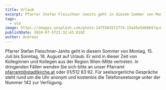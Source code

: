 ```yaml
---
title: Urlaub
excerpt: Pfarrer Stefan Fleischner-Janits geht in diesem Sommer von Montag, 15. Juli bis Sonntag, 18. August auf Urlaub. Er wird in dieser Zeit von Kolleginnen und Kollegen aus der Region Wien-Mitte vertreten. <a class="text-muted underline  font-medium" href="/news/urlaub">Mehr anzeigen</a>.
tags:
  - old
image: https://images.unsplash.com/photo-1475503572774-15a45e5d60b9?q=80&w=3570&auto=format&fit=crop&ixlib=rb-4.0.3&ixid=M3wxMjA3fDB8MHxwaG90by1wYWdlfHx8fGVufDB8fHx8fA%3D%3D
publishDate: 2024-07-5T21:32:43.810Z
author: Andreas
---
```


Pfarrer Stefan Fleischner-Janits geht in diesem Sommer von Montag, 15. Juli bis Sonntag, 18. August auf Urlaub. Er wird in dieser Zeit von Kolleginnen und Kollegen aus der Region Wien-Mitte vertreten. In dringenden Fällen wenden Sie sich bitte an unser Pfarramt pfarramt@stadtkirche.at oder 01/512 83 92. Für seelsorgerliche Gespräche steht rund um die Uhr anonym und kostenlos die Telefonseelsorge unter der Nummer 142 zur Verfügung.
